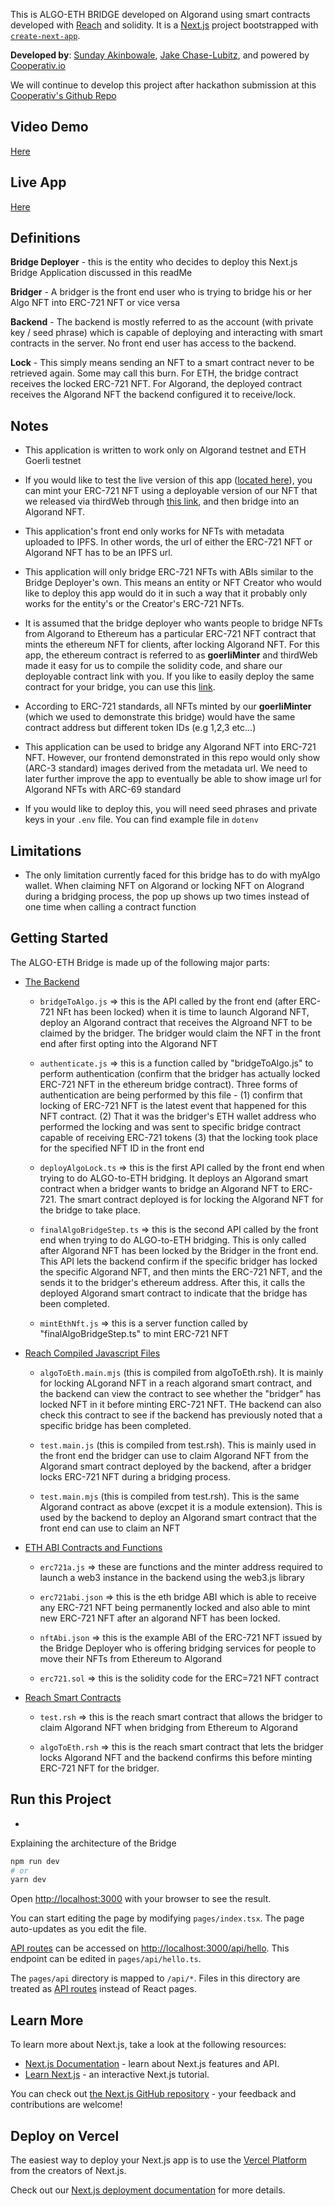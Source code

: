 This is ALGO-ETH BRIDGE developed on Algorand using smart contracts developed with [Reach](reach.sh) and solidity. It is a [Next.js](https://nextjs.org/) project bootstrapped with [`create-next-app`](https://github.com/vercel/next.js/tree/canary/packages/create-next-app).

**Developed by**: [Sunday Akinbowale](https://github.com/asolpshinning), [Jake Chase-Lubitz](https://github.com/jchaselubitz), and powered by [Cooperativ.io](https://github.com/cooperativ-labs)

We will continue to develop this project after hackathon submission at this [Cooperativ's Github Repo](https://github.com/cooperativ-labs/eth-algo-NFT-bridge)


## Video Demo
[Here](https://vimeo.com/741640670/a1e41c5e9f)


## Live App 
[Here](https://nft-bridge.sundayakins.repl.co/)


## Definitions

**Bridge Deployer** - this is the entity who decides to deploy this Next.js Bridge Application discussed in this readMe

**Bridger** - A bridger is the front end user who is trying to bridge his or her Algo NFT into ERC-721 NFT or vice versa

**Backend** - The backend is mostly referred to as the account (with private key / seed phrase) which is capable of deploying and interacting with smart contracts in the server. No front end user has access to the backend.

**Lock** - This simply means sending an NFT to a smart contract never to be retrieved again. Some may call this burn. For ETH, the bridge contract receives the locked ERC-721 NFT. For Algorand, the deployed contract receives the Algorand NFT the backend configured it to receive/lock.


## Notes

- This application is written to work only on Algorand testnet and ETH Goerli testnet

- If you would like to test the live version of this app ([located here](https://nft-bridge.sundayakins.repl.co/)), you can mint your ERC-721 NFT using a deployable version of our NFT that we released via thirdWeb through [this link](https://thirdweb.com/0xFc63bAd66fB4f454378C404ae792CeE147b67AEf/ERC721), and then bridge into an Algorand NFT.

- This application's front end only works for NFTs with metadata uploaded to IPFS. In other words, the url of either the ERC-721 NFT or Algorand NFT has to be an IPFS url. 

- This application will only bridge ERC-721 NFTs with ABIs similar to the Bridge Deployer's own. This means an entity or NFT Creator who would like to deploy this app would do it in such a way that it probably only works for the entity's or the Creator's ERC-721 NFTs. 

- It is assumed that the bridge deployer who wants people to bridge NFTs from Algorand to Ethereum has a particular ERC-721 NFT contract that mints the ethereum NFT for clients, after locking Algorand NFT. For this app, the ethereum contract is referred to as **goerliMinter** and thirdWeb made it easy for us to compile the solidity code, and share our deployable contract link with you. If you like to easily deploy the same contract for your bridge, you can use this [link](https://thirdweb.com/contracts/deploy/QmfDwN1uX8Bztdyo4p65ApiCahA37UTpf5hPLnUgaDa5iZ).

- According to ERC-721 standards, all NFTs minted by our **goerliMinter** (which we used to demonstrate this bridge) would have the same contract address but different token IDs (e.g 1,2,3 etc...)

- This application can be used to bridge any Algorand NFT into ERC-721 NFT. However, our frontend demonstrated in this repo would only show (ARC-3 standard) images derived from the metadata url. We need to later further improve the app to eventually be able to show image url for Algorand NFTs with ARC-69 standard

- If you would like to deploy this, you will need seed phrases and private keys in your `.env` file. You can find example file in `dotenv`


## Limitations

- The only limitation currently faced for this bridge has to do with myAlgo wallet. When claiming NFT on Algorand or locking NFT on Alogrand during a bridging process, the pop up shows up two times instead of one time when calling a contract function


## Getting Started

The ALGO-ETH Bridge is made up of the following major parts:
- [The Backend](https://github.com/asolpshinning/nft-bridge/tree/main/pages/api)

    - `bridgeToAlgo.js` => this is the API called by the front end (after ERC-721 NFt has been locked) when it is time to launch Algorand NFT, deploy an Algorand contract that receives the Algroand NFT to be claimed by the bridger. The bridger would claim the NFT in the front end after first opting into the Algorand NFT 

    - `authenticate.js` => this is a function called by "bridgeToAlgo.js" to perform authentication (confirm that the bridger has actually locked ERC-721 NFT in the ethereum bridge contract). Three forms of authentication are being performed by this file - (1) confirm that locking of ERC-721 NFT is the latest event that happened for this NFT contract. (2) That it was the bridger's ETH wallet address who performed the locking and was sent to specific bridge contract capable of receiving ERC-721 tokens (3) that the locking took place for the specified NFT ID in the front end 

    - `deployAlgoLock.ts` => this is the first API called by the front end when trying to do ALGO-to-ETH bridging. It deploys an Algorand smart contract when a bridger wants to bridge an Algorand NFT to ERC-721. The smart contract deployed is for locking the Algorand NFT for the bridge to take place.

    - `finalAlgoBridgeStep.ts` => this is the second API called by the front end when trying to do ALGO-to-ETH bridging. This is only called after Algorand NFT has been locked by the Bridger in the front end. This API lets the backend confirm if the specific bridger has locked the specific Algorand NFT, and then mints the ERC-721 NFT, and the sends it to the bridger's ethereum address. After this, it calls the deployed Algorand smart contract to indicate that the bridge has been completed.

    - `mintEthNft.js` => this is a server function called by "finalAlgoBridgeStep.ts" to mint ERC-721 NFT

- [Reach Compiled Javascript Files](https://github.com/asolpshinning/nft-bridge/tree/main/reachBackend)

    - `algoToEth.main.mjs` (this is compiled from algoToEth.rsh). It is mainly for locking ALgorand NFT in a reach algorand smart contract, and the backend can view the contract to see whether the "bridger" has locked NFT in it before minting ERC-721 NFT. THe backend can also check this contract to see if the backend has previously noted that a specific bridge has been completed.

    - `test.main.js` (this is compiled from test.rsh). This is mainly used in the front end  the bridger can use to claim Algorand NFT from the Algorand smart contract deployed by the backend, after a bridger locks ERC-721 NFT during a bridging process.

    - `test.main.mjs` (this is compiled from test.rsh). This is the same Algorand contract as above (excpet it is a module extension). This is used by the backend to deploy an Algorand smart contract that the front end can use to claim an NFT

- [ETH ABI Contracts and Functions](https://github.com/asolpshinning/nft-bridge/tree/main/ethContracts)

    - `erc721a.js` => these are functions and the minter address required to launch a web3 instance in the backend using the web3.js library

    - `erc721abi.json` => this is the eth bridge ABI which is able to receive any ERC-721 NFT being permanently locked and also able to mint new ERC-721 NFT after an algorand NFT has been locked. 

    - `nftAbi.json` => this is the example ABI of the ERC-721 NFT issued by the Bridge Deployer who is offering bridging services for people to move their NFTs from Ethereum to Algorand 

    - `erc721.sol` => this is the solidity code for the ERC=721 NFT contract


- [Reach Smart Contracts](https://github.com/asolpshinning/nft-bridge/tree/main/reachContracts)

    - `test.rsh` => this is the reach smart contract that allows the bridger to claim Algorand NFT when bridging from Ethereum to Algorand

    - `algoToEth.rsh` => this is the reach smart contract that lets the bridger locks Algorand NFT and the backend confirms this before minting ERC-721 NFT for the bridger.

## Run this Project
 - 
Explaining the architecture of the Bridge

```bash
npm run dev
# or
yarn dev
```
Open [http://localhost:3000](http://localhost:3000) with your browser to see the result.

You can start editing the page by modifying `pages/index.tsx`. The page auto-updates as you edit the file.

[API routes](https://nextjs.org/docs/api-routes/introduction) can be accessed on [http://localhost:3000/api/hello](http://localhost:3000/api/hello). This endpoint can be edited in `pages/api/hello.ts`.

The `pages/api` directory is mapped to `/api/*`. Files in this directory are treated as [API routes](https://nextjs.org/docs/api-routes/introduction) instead of React pages.

## Learn More

To learn more about Next.js, take a look at the following resources:

- [Next.js Documentation](https://nextjs.org/docs) - learn about Next.js features and API.
- [Learn Next.js](https://nextjs.org/learn) - an interactive Next.js tutorial.

You can check out [the Next.js GitHub repository](https://github.com/vercel/next.js/) - your feedback and contributions are welcome!

## Deploy on Vercel

The easiest way to deploy your Next.js app is to use the [Vercel Platform](https://vercel.com/new?utm_medium=default-template&filter=next.js&utm_source=create-next-app&utm_campaign=create-next-app-readme) from the creators of Next.js.

Check out our [Next.js deployment documentation](https://nextjs.org/docs/deployment) for more details.

